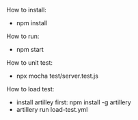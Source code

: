 How to install:
- npm install

How to run:
- npm start

How to unit test:
- npx mocha test/server.test.js

How to load test:
- install artilley first: npm install -g artillery
- artillery run load-test.yml